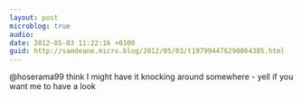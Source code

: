 ```yaml
---
layout: post
microblog: true
audio: 
date: 2012-05-03 11:22:16 +0100
guid: http://samdeane.micro.blog/2012/05/03/t197994476290064385.html
---
```

@hoserama99 think I might have it knocking around somewhere - yell if you want me to have a look

